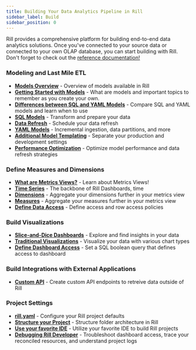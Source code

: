 ```yaml
---
title: Building Your Data Analytics Pipeline in Rill
sidebar_label: Build
sidebar_position: 0
---
```


Rill provides a comprehensive platform for building end-to-end data analytics solutions. Once you've connected to your source data or connected to your own OLAP database, you can start building with Rill. Don't forget to check out the [reference documentation!](/reference/project-files)

### Modeling and Last Mile ETL
- [**Models Overview**](/build/models) - Overview of models available in Rill
- [**Getting Started with Models**](/build/models/models-101) - What are models and important topics to remember as you create your own.
- [**Differences between SQL and YAML Models**](/build/models/model-differences) - Compare SQL and YAML models and learn when to use 
- [**SQL Models**](/build/models/sql-models) - Transform and prepare your data
- [**Data Refresh**](/build/models/data-refresh) - Schedule your data refresh  
- [**YAML Models**](/build/models/model-differences#yaml-models) - Incremental ingestion, data partitions, and more
- [**Additional Model Templating**](/build/models/templating) - Separate your production and development settings 
- [**Performance Optimization**](/build/models/performance) - Optimize model performance and data refresh strategies



### Define Measures and Dimensions
- [**What are Metrics Views?**](/build/metrics-view/what-are-metrics-views) - Learn about Metrics Views!
- [**Time Series**](/build/metrics-view/time-series) - The backbone of Rill Dashboards, time
- [**Dimensions**](/build/metrics-view/dimensions) - Aggregate your dimensions further in your metrics view
- [**Measures**](/build/metrics-view/measures) - Aggregate your measures further in your metrics view
- [**Define Data Access**](/build/metrics-view/security) - Define access and row access policies

### Build Visualizations

- [**Slice-and-Dice Dashboards**](/build/dashboards) - Explore and find insights in your data
- [**Traditional Visualizations**](/build/canvas) - Visualize your data with various chart types
- [**Define Dashboard Access**](/build/dashboards#define-dashboard-access) - Set a SQL boolean query that defines access to dashboard

### Build Integrations with External Applications
- [**Custom API**](/build/custom-apis) - Create custom API endpoints to retreive data outside of Rill


### Project Settings

- [**rill.yaml**](/build/rill-project-file) - Configure your Rill project defaults
- [**Structure your Project**](/build/structure) - Structure folder architecture in Rill
- [**Use your favorite IDE**](/build/ide) - Utilize your favorite IDE to build Rill projects
- [**Debugging Rill Developer**](/build/debugging/trace-viewer) - Troubleshoot dashboard access, trace your reconciled resources, and understand project logs  